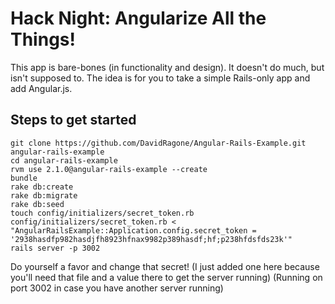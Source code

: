 # Hack Night: Angularize All the Things!

This app is bare-bones (in functionality and design). It doesn't do much, but isn't supposed to. The idea is for you to take a simple Rails-only app and add Angular.js.

## Steps to get started
```
git clone https://github.com/DavidRagone/Angular-Rails-Example.git angular-rails-example
cd angular-rails-example
rvm use 2.1.0@angular-rails-example --create
bundle
rake db:create
rake db:migrate
rake db:seed
touch config/initializers/secret_token.rb
config/initializers/secret_token.rb < "AngularRailsExample::Application.config.secret_token = '2938hasdfp982hasdjfh8923hfnax9982p389hasdf;hf;p238hfdsfds23k'"
rails server -p 3002
```

Do yourself a favor and change that secret! (I just added one here because you'll need that file and a value there to get the server running)
(Running on port 3002 in case you have another server running)
